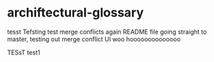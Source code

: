 # archiftectural-glossary
tesst
Tefsting test merge conflicts again README file going straight to master, testing out merge conflict UI woo hoooooooooooooo

TESsT test1
